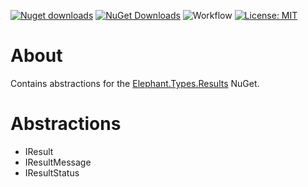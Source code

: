 [![Nuget downloads](https://img.shields.io/nuget/v/Elephant.Types.Results.Abstractions)](https://www.nuget.org/packages/Elephant.Types.Results.Abstractions/) [![NuGet Downloads](https://img.shields.io/nuget/dt/Elephant.Types.Results.Abstractions.svg)](https://www.nuget.org/packages/Elephant.Types.Results.Abstractions/) ![Workflow](https://github.com/S-Elephant/Elephant.NuGets/actions/workflows/GitHubActions.yml/badge.svg) [![License: MIT](https://img.shields.io/badge/License-MIT-yellow.svg)](https://github.com/S-Elephant/Elephant.NuGets/tree/master/Elephant.Types.Results.Abstractions/LICENSE.txt)

# About

Contains abstractions for the [Elephant.Types.Results](https://www.nuget.org/packages/Elephant.Types.Results) NuGet.

# Abstractions

- IResult
- IResultMessage
- IResultStatus
